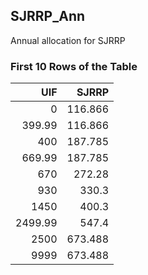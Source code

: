 ## SJRRP_Ann
Annual allocation for SJRRP

### First 10 Rows of the Table
|     UIF |   SJRRP |
|--------:|--------:|
|    0    | 116.866 |
|  399.99 | 116.866 |
|  400    | 187.785 |
|  669.99 | 187.785 |
|  670    | 272.28  |
|  930    | 330.3   |
| 1450    | 400.3   |
| 2499.99 | 547.4   |
| 2500    | 673.488 |
| 9999    | 673.488 |